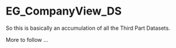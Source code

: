 # EG_CompanyView_DS


So this is basically an accumulation of all the Third Part Datasets.

More to follow ... 
